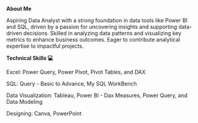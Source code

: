 **About Me**

Aspiring Data Analyst with a strong foundation in data tools like Power BI and SQL, driven by a passion for uncovering insights and supporting data-driven decisions. Skilled in analyzing data patterns and visualizing key metrics to enhance business outcomes. Eager to contribute analytical expertise to impactful projects.

**Technical Skills 💻**

Excel: Power Query, Power Pivot, Pivot Tables, and DAX

SQL: Query - Basic to Advance, My SQL WorkBench

Data Visualization: Tableau, Power BI - Dax Measures, Power Query, and Data Modeling

Designing: Canva, PowerPoint
